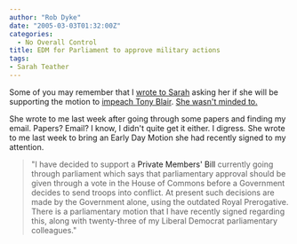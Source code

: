 ```yaml
---
author: "Rob Dyke"
date: "2005-03-03T01:32:00Z"
categories:
  - No Overall Control
title: EDM for Parliament to approve military actions
tags:
- Sarah Teather
---
```

Some of you may remember that I [wrote to Sarah](http://sarah-teather-mp.blogspot.com/2004/08/will-sarah-vote-to-impeach-blair.html) asking her if she will be supporting the motion to [impeach Tony Blair](http://www.impeachblair.org/). [She wasn't minded to.](http://sarah-teather-mp.blogspot.com/2004/09/update-impeaching-tony-blair.html)

She wrote to me last week after going through some papers and finding my email. Papers? Email? I know, I didn't quite get it either. I digress. She wrote to me last week to bring an Early Day Motion she had recently signed to my attention.

> "I have decided to support a <a>Private Members' Bill</a> currently going through parliament which says that parliamentary approval should be given through a vote in the House of Commons before a Government decides to send troops into conflict. At present such decisions are made by the Government alone, using the outdated Royal Prerogative. There is a parliamentary motion that I have recently signed regarding this, along with twenty-three of my Liberal Democrat parliamentary colleagues."
